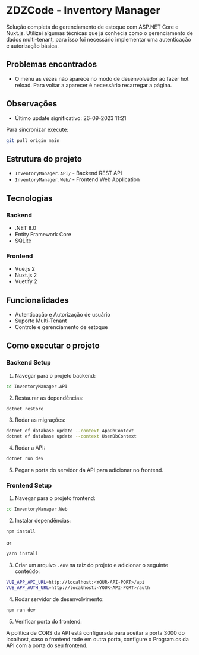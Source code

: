 # ZDZCode - Inventory Manager

Solução completa de gerenciamento de estoque com ASP.NET Core e Nuxt.js. Utilizei algumas técnicas que já conhecia como o gerenciamento de dados 
multi-tenant, para isso foi necessário implementar uma autenticação e autorização básica.

## Problemas encontrados

- O menu as vezes não aparece no modo de desenvolvedor ao fazer hot reload. Para voltar a aparecer é necessário recarregar a página.  

## Observações

- Último update significativo: 26-09-2023 11:21

Para sincronizar execute:

```bash
git pull origin main
```

## Estrutura do projeto

- `InventoryManager.API/` - Backend REST API
- `InventoryManager.Web/` - Frontend Web Application

## Tecnologias

### Backend
- .NET 8.0
- Entity Framework Core
- SQLite

### Frontend
- Vue.js 2
- Nuxt.js 2
- Vuetify 2


## Funcionalidades

- Autenticação e Autorização de usuário
- Suporte Multi-Tenant
- Controle e gerenciamento de estoque


## Como executar o projeto


### Backend Setup

1. Navegar para o projeto backend:
```bash
cd InventoryManager.API
```

2. Restaurar as dependências:
```bash
dotnet restore
```
3. Rodar as migrações:
```bash
dotnet ef database update --context AppDbContext
dotnet ef database update --context UserDbContext
```
4. Rodar a API:
```bash
dotnet run dev
```
5. Pegar a porta do servidor da API para adicionar no frontend.


### Frontend Setup

1. Navegar para o projeto frontend:
```bash
cd InventoryManager.Web
```

2. Instalar dependências:
```bash
npm install
```
or
```bash
yarn install
```

3. Criar um arquivo `.env` na raiz do projeto e adicionar o seguinte conteúdo:
```bash
VUE_APP_API_URL=http://localhost:<YOUR-API-PORT>/api
VUE_APP_AUTH_URL=http://localhost:<YOUR-API-PORT>/auth
```

4. Rodar servidor de desenvolvimento:
```bash
npm run dev
```

5. Verificar porta do frontend:

A política de CORS da API está configurada para aceitar a porta 3000 do localhost, caso o frontend rode em outra porta, configure o
Program.cs da API com a porta do seu frontend.

